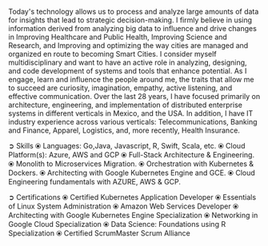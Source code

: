 Today's technology allows us to process and analyze large amounts of data for insights that lead to strategic decision-making. I firmly believe in using information derived from analyzing big data to influence and drive changes in Improving Healthcare and Public Health, Improving Science and Research, and Improving and optimizing the way cities are managed and organized en route to becoming Smart Cities. 
I consider myself multidisciplinary and want to have an active role in analyzing, designing, and code development of systems and tools that enhance potential. As I engage, learn and influence the people around me, the traits that allow me to succeed are curiosity, imagination, empathy, active listening, and effective communication. 
Over the last 28 years, I have focused primarily on architecture, engineering, and implementation of distributed enterprise systems in different verticals in Mexico, and the USA. In addition, I have IT industry experience across various verticals: Telecommunications, Banking and Finance, Apparel, Logistics, and, more recently, Health Insurance.

➲ Skills
⦿ Languages: Go,Java, Javascript, R, Swift, Scala, etc.
⦿ Cloud Platform(s): Azure, AWS and GCP
⦿ Full-Stack Architecture & Engineering.
⦿ Monolith to Microservices Migration.
⦿ Orchestration with Kubernetes & Dockers.
⦿ Architecting with Google Kubernetes Engine and GCE.
⦿ Cloud Engineering fundamentals with  AZURE, AWS & GCP.

➲ Certifications
⦿ Certified Kubernetes Application Developer
⦿ Essentials of Linux System Administration
⦿ Amazon Web Services Developer
⦿ Architecting with Google Kubernetes Engine Specialization
⦿ Networking in Google Cloud Specialization
⦿ Data Science: Foundations using R Specialization
⦿ Certified ScrumMaster  Scrum Alliance
